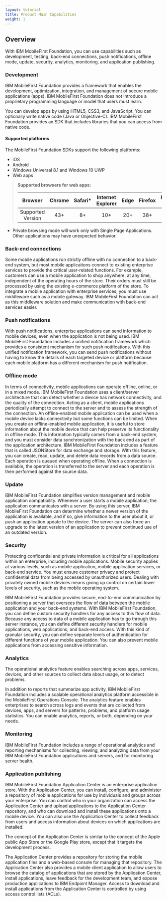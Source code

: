 ```yaml
---
layout: tutorial
title: Product Main Capabilities
weight: 1
---
```

## Overview
With IBM MobileFirst Foundation, you can use capabilities such as development, testing, back-end connections, push notifications, offline mode, update, security, analytics, monitoring, and application publishing.

### Development
IBM MobileFirst Foundation provides a framework that enables the development, optimization, integration, and management of secure mobile applications (apps). IBM MobileFirst Foundation does not introduce a proprietary programming language or model that users must learn.

You can develop apps by using HTML5, CSS3, and JavaScript. You can optionally write native code (Java or Objective-C). IBM MobileFirst Foundation provides an SDK that includes libraries that you can access from native code.

#### Supported platforms
The MobileFirst Foundation SDKs support the following platforms:

* iOS
* Android
* Windows Universal 8.1 and Windows 10 UWP
* Web apps

> **Supported browsers for web apps:**
> 
> |      Browser      | Chrome | Safari* | Internet Explorer | Edge | Firefox | Blackberry Browser* | Android Browser |
> |:-----------------:|:------:|:-------:|:-----------------:|:----:|:-------:|:------------------:|:---------------:|
> | Supported Version |   43+  |    8+   |        10+        |  20+ |  38+  |      Z series      |   Android 4.3+  |

* Private browsing mode will work only with Single Page Applications. Other applications may have unexpected behavior.

### Back-end connections
Some mobile applications run strictly offline with no connection to a back-end system, but most mobile applications connect to existing enterprise services to provide the critical user-related functions. For example, customers can use a mobile application to shop anywhere, at any time, independent of the operating hours of the store. Their orders must still be processed by using the existing e-commerce platform of the store. To integrate a mobile application with enterprise services, you must use middleware such as a mobile gateway. IBM MobileFirst Foundation can act as this middleware solution and make communication with back-end services easier.

### Push notifications
With push notifications, enterprise applications can send information to mobile devices, even when the application is not being used. IBM MobileFirst Foundation includes a unified notification framework which provides a consistent mechanism for such push notifications. With this unified notification framework, you can send push notifications without having to know the details of each targeted device or platform because each mobile platform has a different mechanism for push notification.

### Offline mode
In terms of connectivity, mobile applications can operate offline, online, or in a mixed mode. IBM MobileFirst Foundation uses a client/server architecture that can detect whether a device has network connectivity, and the quality of the connection. Acting as a client, mobile applications periodically attempt to connect to the server and to assess the strength of the connection. An offline-enabled mobile application can be used when a mobile device lacks connectivity but some functions can be limited. When you create an offline-enabled mobile application, it is useful to store information about the mobile device that can help preserve its functionality in offline mode. This information typically comes from a back-end system, and you must consider data synchronization with the back end as part of the application architecture. IBM MobileFirst Foundation includes a feature that is called JSONStore for data exchange and storage. With this feature, you can create, read, update, and delete data records from a data source. Each operation is queued when operating offline. When a connection is available, the operation is transferred to the server and each operation is then performed against the source data.

### Update
IBM MobileFirst Foundation simplifies version management and mobile application compatibility. Whenever a user starts a mobile application, the application communicates with a server. By using this server, IBM MobileFirst Foundation can determine whether a newer version of the application is available, and if so, give information to the user about it, or push an application update to the device. The server can also force an upgrade to the latest version of an application to prevent continued use of an outdated version.

### Security
Protecting confidential and private information is critical for all applications within an enterprise, including mobile applications. Mobile security applies at various levels, such as mobile application, mobile application services, or back-end service. You must ensure customer privacy and protect confidential data from being accessed by unauthorized users. Dealing with privately owned mobile devices means giving up control on certain lower levels of security, such as the mobile operating system.

IBM MobileFirst Foundation provides secure, end-to-end communication by positioning a server that oversees the flow of data between the mobile application and your back-end systems. With IBM MobileFirst Foundation, you can define custom security handlers for any access to this flow of data. Because any access to data of a mobile application has to go through this server instance, you can define different security handlers for mobile applications, web applications, and back-end access. With this kind of granular security, you can define separate levels of authentication for different functions of your mobile application. You can also prevent mobile applications from accessing sensitive information.

### Analytics
The operational analytics feature enables searching across apps, services, devices, and other sources to collect data about usage, or to detect problems.

In addition to reports that summarize app activity, IBM MobileFirst Foundation includes a scalable operational analytics platform accessible in the MobileFirst Operations Console. The analytics feature enables enterprises to search across logs and events that are collected from devices, apps, and servers for patterns, problems, and platform usage statistics. You can enable analytics, reports, or both, depending on your needs.

### Monitoring
IBM MobileFirst Foundation includes a range of operational analytics and reporting mechanisms for collecting, viewing, and analyzing data from your IBM MobileFirst Foundation applications and servers, and for monitoring server health.

### Application publishing
IBM MobileFirst Foundation Application Center is an enterprise application store. With the Application Center, you can install, configure, and administer a repository of mobile applications for use by individuals and groups across your enterprise. You can control who in your organization can access the Application Center and upload applications to the Application Center repository, and who can download and install these applications onto a mobile device. You can also use the Application Center to collect feedback from users and access information about devices on which applications are installed.

The concept of the Application Center is similar to the concept of the Apple public App Store or the Google Play store, except that it targets the development process.

The Application Center provides a repository for storing the mobile application files and a web-based console for managing that repository. The Application Center also provides a mobile client application to allow users to browse the catalog of applications that are stored by the Application Center, install applications, leave feedback for the development team, and expose production applications to IBM  Endpoint Manager. Access to download and install applications from the Application Center is controlled by using access control lists (ACLs).